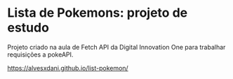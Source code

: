 # Lista de Pokemons: projeto de estudo
Projeto criado na aula de Fetch API da Digital Innovation One para trabalhar requisições a pokeAPI.

https://alvesxdani.github.io/list-pokemon/
